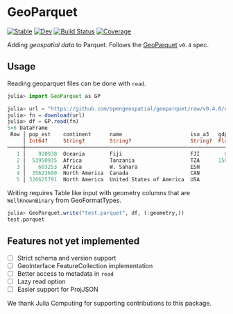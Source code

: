 # GeoParquet

[![Stable](https://img.shields.io/badge/docs-stable-blue.svg)](https://evetion.github.io/GeoParquet.jl/stable)
[![Dev](https://img.shields.io/badge/docs-dev-blue.svg)](https://evetion.github.io/GeoParquet.jl/dev)
[![Build Status](https://github.com/evetion/GeoParquet.jl/actions/workflows/CI.yml/badge.svg?branch=main)](https://github.com/evetion/GeoParquet.jl/actions/workflows/CI.yml?query=branch%3Amain)
[![Coverage](https://codecov.io/gh/evetion/GeoParquet.jl/branch/main/graph/badge.svg)](https://codecov.io/gh/evetion/GeoParquet.jl)

Adding *geospatial data* to Parquet. Follows the [GeoParquet](https://github.com/opengeospatial/geoparquet) `v0.4` spec.

## Usage

Reading geoparquet files can be done with `read`.

```julia
julia> import GeoParquet as GP

julia> url = "https://github.com/opengeospatial/geoparquet/raw/v0.4.0/examples/example.parquet"
julia> fn = download(url)
julia> df = GP.read(fn)
5×6 DataFrame
 Row │ pop_est    continent      name                      iso_a3   gdp_md_est    geometry
     │ Int64?     String?        String?                   String?  Float64?      WellKnow…
─────┼──────────────────────────────────────────────────────────────────────────────────────────────────────────────
   1 │    920938  Oceania        Fiji                      FJI        8374.0      WellKnownBinary{Geom, Vector{UIn…
   2 │  53950935  Africa         Tanzania                  TZA      150600.0      WellKnownBinary{Geom, Vector{UIn…
   3 │    603253  Africa         W. Sahara                 ESH         906.5      WellKnownBinary{Geom, Vector{UIn…
   4 │  35623680  North America  Canada                    CAN           1.674e6  WellKnownBinary{Geom, Vector{UIn…
   5 │ 326625791  North America  United States of America  USA           1.856e7  WellKnownBinary{Geom, Vector{UIn…
```

Writing requires Table like input with geometry columns that are `WellKnownBinary` from GeoFormatTypes.

```julia
julia> GeoParquet.write("test.parquet", df, (:geometry,))
test.parquet
```

## Features not yet implemented
- [ ] Strict schema and version support
- [ ] GeoInterface FeatureCollection implementation
- [ ] Better access to metadata in `read`
- [ ] Lazy read option
- [ ] Easier support for ProjJSON

We thank Julia Computing for supporting contributions to this package.
